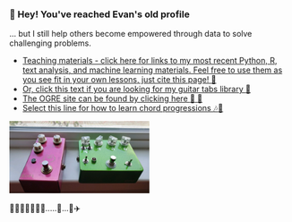 ### :dog: Hey! You've reached Evan's old profile         
 
... but I still help others become empowered through data to solve challenging problems.
* [Teaching materials - click here for links to my most recent Python, R, text analysis, and machine learning materials. Feel free to use them as you see fit in your own lessons, just cite this page! 📔](https://github.com/EastBayEv?tab=repositories)
* [Or, click this text if you are looking for my guitar tabs library :guitar:](https://www.ultimate-guitar.com/contribution/14185590-EastBayEv/tabs)
* [The OGRE site can be found by clicking here :gorilla: :robot:](https://eastbayev.github.io/site/)
* [Select this line for how to learn chord progressions :notes::musical_note:](https://github.com/EastBayEv/magic-music-theory/blob/main/magic.pdf)

<img src="https://github.com/EastBayEv/read/blob/main/fuzz.png" style="width:250px">

🏡🎐🌴:evergreen_tree::deciduous_tree:🐾:mount_fuji:.....:mountain_railway:...:baggage_claim::airplane:

